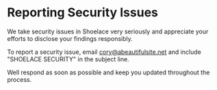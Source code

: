 # Reporting Security Issues

We take security issues in Shoelace very seriously and appreciate your efforts to disclose your findings responsibly.

To report a security issue, email [cory@abeautifulsite.net](mailto:cory@abeautifulsite.net) and include "SHOELACE SECURITY" in the subject line.

Well respond as soon as possible and keep you updated throughout the process.
